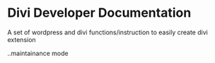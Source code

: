 # Divi Developer Documentation
A set of wordpress and divi functions/instruction to easily create divi extension


..maintainance mode